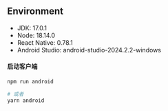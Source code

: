 ## Environment

- JDK: 17.0.1
- Node: 18.14.0
- React Native: 0.78.1
- Android Studio: android-studio-2024.2.2-windows

#### 启动客户端

```bash
npm run android

# 或者
yarn android
```
